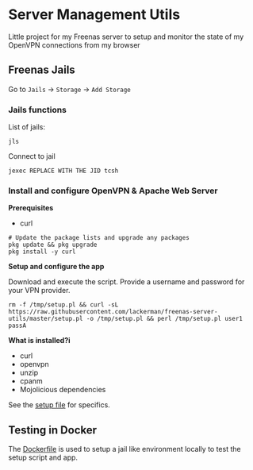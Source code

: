 # Server Management Utils

Little project for my Freenas server to setup and monitor the state of my OpenVPN connections from my browser

## Freenas Jails

Go to `Jails` -> `Storage` -> `Add Storage`

### Jails functions

List of jails:
```
jls
```

Connect to jail
```
jexec REPLACE WITH THE JID tcsh
```

### Install and configure OpenVPN & Apache Web Server

**Prerequisites**
- curl
```
# Update the package lists and upgrade any packages
pkg update && pkg upgrade 
pkg install -y curl 
```

**Setup and configure the app**

Download and execute the script. Provide a username and password for your VPN provider.
```
rm -f /tmp/setup.pl && curl -sL https://raw.githubusercontent.com/lackerman/freenas-server-utils/master/setup.pl -o /tmp/setup.pl && perl /tmp/setup.pl user1 passA
```

**What is installed?i**
- curl
- openvpn
- unzip
- cpanm
- Mojolicious dependencies

See the [setup file](setup.pl) for specifics.

## Testing in Docker

The [Dockerfile](Dockerfile) is used to setup a jail like environment locally to test the setup script and app.

